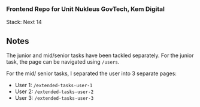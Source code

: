 
### Frontend Repo for Unit Nukleus GovTech, Kem Digital

Stack: Next 14

  

## Notes

The junior and mid/senior tasks have been tackled separately. For the junior task, the page can be navigated using `/users`.

  

For the mid/ senior tasks, I separated the user into 3 separate pages:

  

- User 1: `/extended-tasks-user-1`
- User 2: `/extended-tasks-user-2`
- User 3: `/extended-tasks-user-3`